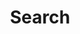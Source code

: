 ---
title: "Search"

slug: "search"
layout: "search"

outputs:
    - html
    - json
    
menu:
    main:
        weight: -80
        params: 
            icon: search
---